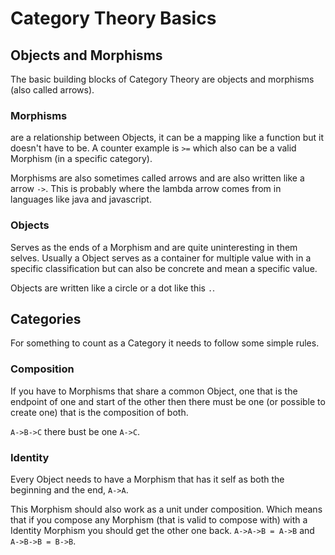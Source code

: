 # Category Theory Basics

## Objects and Morphisms

The basic building blocks of Category Theory are objects and morphisms (also called arrows).

### Morphisms

are a relationship between Objects, it can be a mapping like a function but it doesn't have to be. A counter example is `>=` which also can be a valid Morphism (in a specific category).

Morphisms are also sometimes called arrows and are also written like a arrow `->`. This is probably where the lambda arrow comes from in languages like java and javascript.

### Objects

Serves as the ends of a Morphism and are quite uninteresting in them selves. Usually a Object serves as a container for multiple value with in a specific classification but can also be concrete and mean a specific value.

Objects are written like a circle or a dot like this `.`.

## Categories

For something to count as a Category it needs to follow some simple rules.

### Composition

If you have to Morphisms that share a common Object, one that is the endpoint of one and start of the other then there must be one (or possible to create one) that is the composition of both.

`A->B->C` there bust be one `A->C`.

### Identity

Every Object needs to have a Morphism that has it self as both the beginning and the end, `A->A`.

This Morphism should also work as a unit under composition. Which means that if you compose any Morphism (that is valid to compose with) with a Identity Morphism you should get the other one back. `A->A->B = A->B` and `A->B->B = B->B`.




